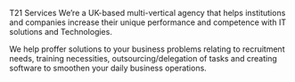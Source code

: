 T21 Services
We’re a UK-based multi-vertical agency that helps institutions and companies increase their unique performance and competence with IT solutions and Technologies.

We help proffer solutions to your business problems relating to recruitment needs, 
training necessities, outsourcing/delegation of tasks and creating software to smoothen your daily business operations.

<!---
T21Services/T21Services is a ✨ special ✨ repository because its `README.md` (this file) appears on your GitHub profile.
You can click the Preview link to take a look at your changes.
--->

